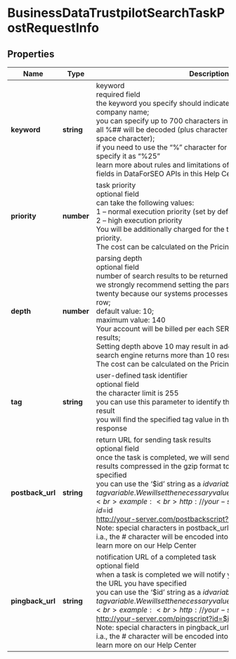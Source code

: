 # BusinessDataTrustpilotSearchTaskPostRequestInfo

## Properties

| Name | Type | Description | Notes |
|------------ | ------------- | ------------- | -------------|
**keyword** | **string** | keyword<br>required field<br>the keyword you specify should indicate a business category or company name;<br>you can specify up to 700 characters in the keyword filed;<br>all %## will be decoded (plus character ‘+’ will be decoded to a space character);<br>if you need to use the “%” character for your keyword, please specify it as “%25”<br>learn more about rules and limitations of keyword and keywords fields in DataForSEO APIs in this Help Center article |[optional]|
**priority** | **number** | task priority<br>optional field<br>can take the following values:<br>1 – normal execution priority (set by default)<br>2 – high execution priority<br>You will be additionally charged for the tasks with high execution priority.<br>The cost can be calculated on the Pricing page. |[optional]|
**depth** | **number** | parsing depth<br>optional field<br>number of search results to be returned from the API response<br>we strongly recommend setting the parsing depth in the multiples of twenty because our systems processes twenty search results in a row;<br>default value: 10;<br>maximum value: 140<br>Your account will be billed per each SERP containing up to 10 results;<br>Setting depth above 10 may result in additional charges if the search engine returns more than 10 results;<br>The cost can be calculated on the Pricing page. |[optional]|
**tag** | **string** | user-defined task identifier<br>optional field<br>the character limit is 255<br>you can use this parameter to identify the task and match it with the result<br>you will find the specified tag value in the data object of the response |[optional]|
**postback_url** | **string** | return URL for sending task results<br>optional field<br>once the task is completed, we will send a POST request with its results compressed in the gzip format to the postback_url you specified<br>you can use the ‘$id’ string as a $id variable and ‘$tag’ as urlencoded $tag variable. We will set the necessary values before sending the request.<br>example:<br>http://your-server.com/postbackscript?id=$id<br>http://your-server.com/postbackscript?id=$id&tag=$tag<br>Note: special characters in postback_url will be urlencoded;<br>i.a., the # character will be encoded into %23<br>learn more on our Help Center |[optional]|
**pingback_url** | **string** | notification URL of a completed task<br>optional field<br>when a task is completed we will notify you by GET request sent to the URL you have specified<br>you can use the ‘$id’ string as a $id variable and ‘$tag’ as urlencoded $tag variable. We will set the necessary values before sending the request.<br>example:<br>http://your-server.com/pingscript?id=$id<br>http://your-server.com/pingscript?id=$id&tag=$tag<br>Note: special characters in pingback_url will be urlencoded;<br>i.a., the # character will be encoded into %23<br>learn more on our Help Center |[optional]|